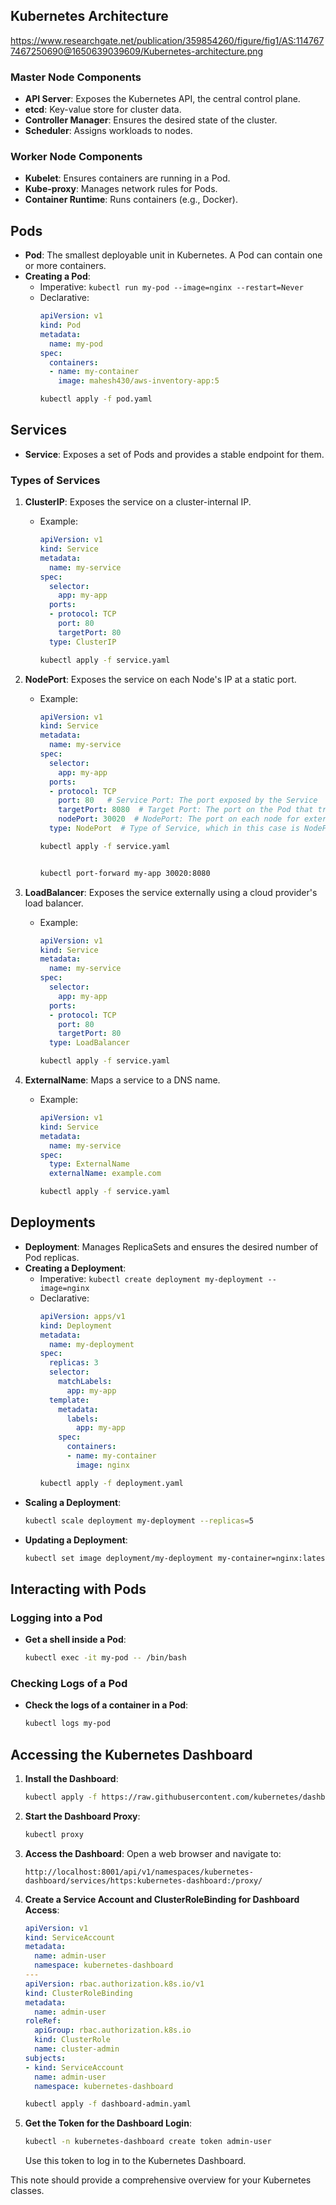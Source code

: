 ## Kubernetes Architecture

https://www.researchgate.net/publication/359854260/figure/fig1/AS:1147677467250690@1650639039609/Kubernetes-architecture.png
### Master Node Components
- **API Server**: Exposes the Kubernetes API, the central control plane.
- **etcd**: Key-value store for cluster data.
- **Controller Manager**: Ensures the desired state of the cluster.
- **Scheduler**: Assigns workloads to nodes.

### Worker Node Components
- **Kubelet**: Ensures containers are running in a Pod.
- **Kube-proxy**: Manages network rules for Pods.
- **Container Runtime**: Runs containers (e.g., Docker).

## Pods
- **Pod**: The smallest deployable unit in Kubernetes. A Pod can contain one or more containers.
- **Creating a Pod**:
  - Imperative: `kubectl run my-pod --image=nginx --restart=Never`
  - Declarative:
    ```yaml
    apiVersion: v1
    kind: Pod
    metadata:
      name: my-pod
    spec:
      containers:
      - name: my-container
        image: mahesh430/aws-inventory-app:5
    ```
    ```bash
    kubectl apply -f pod.yaml
    ```

## Services
- **Service**: Exposes a set of Pods and provides a stable endpoint for them.

### Types of Services
1. **ClusterIP**: Exposes the service on a cluster-internal IP.
   - Example:
     ```yaml
     apiVersion: v1
     kind: Service
     metadata:
       name: my-service
     spec:
       selector:
         app: my-app
       ports:
       - protocol: TCP
         port: 80
         targetPort: 80
       type: ClusterIP
     ```
     ```bash
     kubectl apply -f service.yaml
     ```

2. **NodePort**: Exposes the service on each Node's IP at a static port.
   - Example:
     ```yaml
     apiVersion: v1
     kind: Service
     metadata:
       name: my-service
     spec:
       selector:
         app: my-app
       ports:
       - protocol: TCP
         port: 80   # Service Port: The port exposed by the Service
         targetPort: 8080  # Target Port: The port on the Pod that traffic will be forwarded to
         nodePort: 30020  # NodePort: The port on each node for external access (if type is NodePort)
       type: NodePort  # Type of Service, which in this case is NodePort
     ```
     ```bash
     kubectl apply -f service.yaml
     

     kubectl port-forward my-app 30020:8080
     ```

3. **LoadBalancer**: Exposes the service externally using a cloud provider's load balancer.
   - Example:
     ```yaml
     apiVersion: v1
     kind: Service
     metadata:
       name: my-service
     spec:
       selector:
         app: my-app
       ports:
       - protocol: TCP
         port: 80
         targetPort: 80
       type: LoadBalancer
     ```
     ```bash
     kubectl apply -f service.yaml
     ```

4. **ExternalName**: Maps a service to a DNS name.
   - Example:
     ```yaml
     apiVersion: v1
     kind: Service
     metadata:
       name: my-service
     spec:
       type: ExternalName
       externalName: example.com
     ```
     ```bash
     kubectl apply -f service.yaml
     ```

## Deployments
- **Deployment**: Manages ReplicaSets and ensures the desired number of Pod replicas.
- **Creating a Deployment**:
  - Imperative: `kubectl create deployment my-deployment --image=nginx`
  - Declarative:
    ```yaml
    apiVersion: apps/v1
    kind: Deployment
    metadata:
      name: my-deployment
    spec:
      replicas: 3
      selector:
        matchLabels:
          app: my-app
      template:
        metadata:
          labels:
            app: my-app
        spec:
          containers:
          - name: my-container
            image: nginx
    ```
    ```bash
    kubectl apply -f deployment.yaml
    ```
- **Scaling a Deployment**:
  ```bash
  kubectl scale deployment my-deployment --replicas=5
  ```
- **Updating a Deployment**:
  ```bash
  kubectl set image deployment/my-deployment my-container=nginx:latest
  ```

## Interacting with Pods

### Logging into a Pod
- **Get a shell inside a Pod**:
  ```bash
  kubectl exec -it my-pod -- /bin/bash
  ```

### Checking Logs of a Pod
- **Check the logs of a container in a Pod**:
  ```bash
  kubectl logs my-pod
  ```

## Accessing the Kubernetes Dashboard

1. **Install the Dashboard**:
   ```bash
   kubectl apply -f https://raw.githubusercontent.com/kubernetes/dashboard/v2.2.0/aio/deploy/recommended.yaml
   ```

2. **Start the Dashboard Proxy**:
   ```bash
   kubectl proxy
   ```

3. **Access the Dashboard**:
   Open a web browser and navigate to:
   ```
   http://localhost:8001/api/v1/namespaces/kubernetes-dashboard/services/https:kubernetes-dashboard:/proxy/
   ```

4. **Create a Service Account and ClusterRoleBinding for Dashboard Access**:
   ```yaml
   apiVersion: v1
   kind: ServiceAccount
   metadata:
     name: admin-user
     namespace: kubernetes-dashboard
   ---
   apiVersion: rbac.authorization.k8s.io/v1
   kind: ClusterRoleBinding
   metadata:
     name: admin-user
   roleRef:
     apiGroup: rbac.authorization.k8s.io
     kind: ClusterRole
     name: cluster-admin
   subjects:
   - kind: ServiceAccount
     name: admin-user
     namespace: kubernetes-dashboard
   ```
   ```bash
   kubectl apply -f dashboard-admin.yaml
   ```

5. **Get the Token for the Dashboard Login**:
   ```bash
   kubectl -n kubernetes-dashboard create token admin-user
   ```

   Use this token to log in to the Kubernetes Dashboard.

This note should provide a comprehensive overview for your Kubernetes classes.
